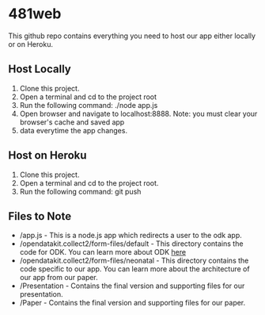 481web
======
This github repo contains everything you need to host our app either locally or on Heroku.

Host Locally
------
1. Clone this project.
2. Open a terminal and cd to the project root
2. Run the following command: ./node app.js
3. Open browser and navigate to localhost:8888. Note: you must clear your browser's cache and saved app
4. data everytime the app changes.


Host on Heroku
------
1. Clone this project.
2. Open a terminal and cd to the project root.
3. Run the following command: git push <url of your heroku app>


Files to Note
------
* /app.js - This is a node.js app which redirects a user to the odk app.
* /opendatakit.collect2/form-files/default - This directory contains the code for ODK. You can learn more about ODK [here](http://opendatakit.org/use/collect/)
* /opendatakit.collect2/form-files/neonatal - This directory contains the code specific to our app. You can learn more about the architecture of our app from our paper.
* /Presentation - Contains the final version and supporting files for our presentation.
* /Paper - Contains the final version and supporting files for our paper.

